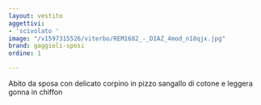 ```yaml
---
layout: vestito
aggettivi:
- 'scivolato '
image: "/v1597315526/viterbo/REM1682_-_DIAZ_4mod_n18qjx.jpg"
brand: gaggioli-sposi
ordine: 1

---
```

Abito da sposa con delicato corpino in pizzo sangallo di cotone e leggera gonna in chiffon